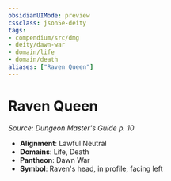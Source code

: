 ```yaml
---
obsidianUIMode: preview
cssclass: json5e-deity
tags:
- compendium/src/dmg
- deity/dawn-war
- domain/life
- domain/death
aliases: ["Raven Queen"]
---
```

# Raven Queen
*Source: Dungeon Master's Guide p. 10* 

- **Alignment**: Lawful Neutral
- **Domains**: Life, Death
- **Pantheon**: Dawn War
- **Symbol**: Raven's head, in profile, facing left